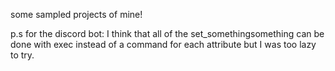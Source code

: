some sampled projects of mine!

p.s for the discord bot: I think that all of the set_somethingsomething can be done with exec instead of a command for each attribute but I was too lazy to try.
